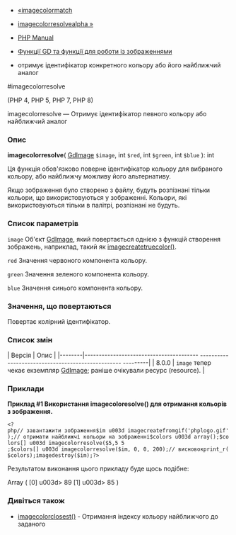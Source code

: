 - [«imagecolormatch](function.imagecolormatch.md)
- [imagecolorresolvealpha »](function.imagecolorresolvealpha.md)

- [PHP Manual](index.md)
- [Функції GD та функції для роботи із зображеннями](ref.image.md)
- отримує ідентифікатор конкретного кольору або його найближчий аналог

#imagecolorresolve

(PHP 4, PHP 5, PHP 7, PHP 8)

imagecolorresolve — Отримує ідентифікатор певного кольору або
найближчий аналог

### Опис

**imagecolorresolve**(
[GdImage](class.gdimage.md) `$image`,
int `$red`,
int `$green`,
int `$blue`
): int

Ця функція обов'язково поверне ідентифікатор кольору для вибраного кольору,
або найближчу можливу його альтернативу.

Якщо зображення було створено з файлу, будуть розпізнані тільки
кольори, що використовуються у зображенні. Кольори, які використовуються тільки в
палітрі, розпізнані не будуть.

### Список параметрів

`image`
Об'єкт [GdImage](class.gdimage.md), який повертається однією з функцій
створення зображень, наприклад, такий як
[imagecreatetruecolor()](function.imagecreatetruecolor.md).

`red`
Значення червоного компонента кольору.

`green`
Значення зеленого компонента кольору.

`blue`
Значення синього компонента кольору.

### Значення, що повертаються

Повертає колірний ідентифікатор.

### Список змін

| Версія | Опис |
|--------|---------------------------------------- -------------------------------------------------- ---------|
| 8.0.0 | `image` тепер чекає екземпляр [GdImage](class.gdimage.md); раніше очікували ресурс (resource). |

### Приклади

**Приклад #1 Використання **imagecoloresolve()** для отримання кольорів з
зображення.**

` <?php// завантажити зображення$im u003d imagecreatefromgif('phplogo.gif');// отримати найближчі кольори на зображенні$colors u003d array();$colors[] u003d imagecolorresolve($5,5 5 ;$colors[] u003d imagecolorresolve($im, 0, 0, 200);// висновокprint_r($colors);imagedestroy($im);?> `

Результатом виконання цього прикладу буде щось подібне:

Array
(
[0] u003d> 89
[1] u003d> 85
)

### Дивіться також

- [imagecolorclosest()](function.imagecolorclosest.md) - Отримання
індексу кольору найближчого до заданого
